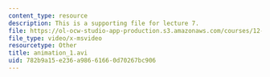 ```yaml
---
content_type: resource
description: This is a supporting file for lecture 7.
file: https://ol-ocw-studio-app-production.s3.amazonaws.com/courses/12-103-science-and-policy-of-natural-hazards-spring-2010/782b9a15e236a98661660d70267bc906_animation_1.avi
file_type: video/x-msvideo
resourcetype: Other
title: animation_1.avi
uid: 782b9a15-e236-a986-6166-0d70267bc906
---
```

